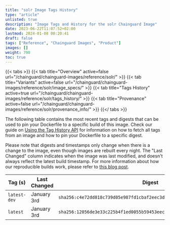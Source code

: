 ```yaml
---
title: "solr Image Tags History"
type: "article"
unlisted: true
description: "Image Tags and History for the solr Chainguard Image"
date: 2023-06-22T11:07:52+02:00
lastmod: 2024-01-08 00:20:41
draft: false
tags: ["Reference", "Chainguard Images", "Product"]
images: []
weight: 700
toc: true
---
```


{{< tabs >}}
{{< tab title="Overview" active=false url="/chainguard/chainguard-images/reference/solr/" >}}
{{< tab title="Variants" active=false url="/chainguard/chainguard-images/reference/solr/image_specs/" >}}
{{< tab title="Tags History" active=true url="/chainguard/chainguard-images/reference/solr/tags_history/" >}}
{{< tab title="Provenance" active=false url="/chainguard/chainguard-images/reference/solr/provenance_info/" >}}
{{</ tabs >}}

The following table contains the most recent tags and digests that can be used to pin your Dockerfile to a specific build of this image. Check our guide on [Using the Tag History API](/chainguard/chainguard-images/using-the-tag-history-api/) for information on how to fetch all tags from an image and how to pin your Dockerfile to a specific digest.

Please note that digests and timestamps only change when there is a change to the image, even though images are rebuilt every night. The "Last Changed" column indicates when the image was last modified, and doesn't always reflect the latest build timestamp. For more information about how our reproducible builds work, please refer to [this blog post](https://www.chainguard.dev/unchained/reproducing-chainguards-reproducible-image-builds).

| Tag (s)       | Last Changed | Digest                                                                    |
|---------------|--------------|---------------------------------------------------------------------------|
|  `latest-dev` | January 3rd  | `sha256:c4e72dd818c739d05e987fd1cbaf2eec3dadd08678203386940adf3152b5e8ef` |
|  `latest`     | January 3rd  | `sha256:12056de3e33c225b4f1ed0055b59453eeccd2afc41fe852cf386c6d9f94f0bf4` |

